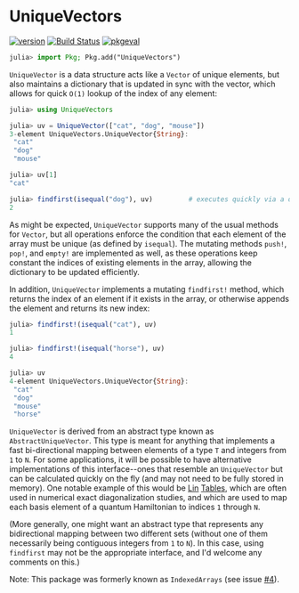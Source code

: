 # UniqueVectors

[![version](https://juliahub.com/docs/UniqueVectors/version.svg)](https://juliahub.com/ui/Packages/UniqueVectors/iZpAV)
[![Build Status](https://github.com/garrison/UniqueVectors.jl/actions/workflows/test.yml/badge.svg)](https://github.com/garrison/UniqueVectors.jl/actions)
[![pkgeval](https://juliahub.com/docs/UniqueVectors/pkgeval.svg)](https://juliahub.com/ui/Packages/UniqueVectors/iZpAV)

```julia
julia> import Pkg; Pkg.add("UniqueVectors")
```

`UniqueVector` is a data structure acts like a `Vector` of unique elements, but also maintains a dictionary that is updated in sync with the vector, which allows for quick `O(1)` lookup of the index of any element:

```julia
julia> using UniqueVectors

julia> uv = UniqueVector(["cat", "dog", "mouse"])
3-element UniqueVectors.UniqueVector{String}:
 "cat"
 "dog"
 "mouse"

julia> uv[1]
"cat"

julia> findfirst(isequal("dog"), uv)         # executes quickly via a dictionary lookup, not sequential search
2
```

As might be expected, `UniqueVector` supports many of the usual methods for `Vector`, but all operations enforce the condition that each element of the array must be unique (as defined by `isequal`).  The mutating methods `push!`, `pop!`, and `empty!` are implemented as well, as these operations keep constant the indices of existing elements in the array, allowing the dictionary to be updated efficiently.

In addition, `UniqueVector` implements a mutating `findfirst!` method, which returns the index of an element if it exists in the array, or otherwise appends the element and returns its new index:

```julia
julia> findfirst!(isequal("cat"), uv)
1

julia> findfirst!(isequal("horse"), uv)
4

julia> uv
4-element UniqueVectors.UniqueVector{String}:
 "cat"
 "dog"
 "mouse"
 "horse"
```

`UniqueVector` is derived from an abstract type known as `AbstractUniqueVector`.  This type is meant for anything that implements a fast bi-directional mapping between elements of a type `T` and integers from `1` to `N`.  For some applications, it will be possible to have alternative implementations of this interface--ones that resemble an `UniqueVector` but can be calculated quickly on the fly (and may not need to be fully stored in memory).  One notable example of this would be [Lin](http://www.phy.cuhk.edu.hk/hqlin/paper/018PRB42_6561.pdf) [Tables](http://www.phy.cuhk.edu.hk/hqlin/paper/033ComPhys7_400.pdf), which are often used in numerical exact diagonalization studies, and which are used to map each basis element of a quantum Hamiltonian to indices `1` through `N`.

(More generally, one might want an abstract type that represents any bidirectional mapping between two different sets (without one of them necessarily being contiguous integers from `1` to `N`).  In this case, using `findfirst` may not be the appropriate interface, and I'd welcome any comments on this.)

Note: This package was formerly known as `IndexedArrays` (see issue [#4]).

[#4]: https://github.com/garrison/UniqueVectors.jl/issues/4
